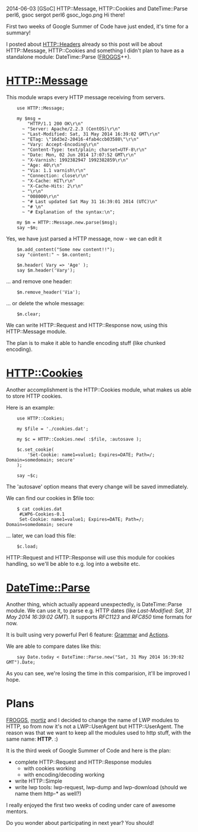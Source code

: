 2014-06-03
[GSoC] HTTP::Message, HTTP::Cookies and DateTime::Parse
perl6, gsoc
sergot
perl6
gsoc_logo.png
Hi there!

First two weeks of Google Summer of Code have just ended, it's time for a summary!

I posted about [HTTP::Headers](http://filip.sergot.pl/en/blog/perl6/gsoc_http::headers/) already so this post will be about HTTP::Message, HTTP::Cookies and something I didn't plan to have as a standalone module: DateTime::Parse ([FROGGS](http://usev5.wordpress.com/)++).

[HTTP::Message](https://github.com/sergot/http-message)
===============

This module wraps every HTTP message receiving from servers. 

        use HTTP::Message;

        my $msg =
            "HTTP/1.1 200 OK\r\n"
          ~ "Server: Apache/2.2.3 (CentOS)\r\n"
          ~ "Last-Modified: Sat, 31 May 2014 16:39:02 GMT\r\n"
          ~ "ETag: \"16d3e2-20416-4fab4ccb03580\"\r\n"
          ~ "Vary: Accept-Encoding\r\n"
          ~ "Content-Type: text/plain; charset=UTF-8\r\n"
          ~ "Date: Mon, 02 Jun 2014 17:07:52 GMT\r\n"
          ~ "X-Varnish: 1992382947 1992382859\r\n"
          ~ "Age: 40\r\n"
          ~ "Via: 1.1 varnish\r\n"
          ~ "Connection: close\r\n"
          ~ "X-Cache: HIT\r\n"
          ~ "X-Cache-Hits: 2\r\n"
          ~ "\r\n"
          ~ "008000\r\n"
          ~ "# Last updated Sat May 31 16:39:01 2014 (UTC)\n"
          ~ "# \n"
          ~ "# Explanation of the syntax:\n";

        my $m = HTTP::Message.new.parse($msg);
        say ~$m;

Yes, we have just parsed a HTTP message, now - we can edit it

        $m.add_content("Some new content!!");
        say "content:" ~ $m.content;

        $m.header( Vary => 'Age' );
        say $m.header('Vary');

... and remove one header:

        $m.remove_header('Via');

... or delete the whole message:

        $m.clear;

We can write HTTP::Request and HTTP::Response now, using this HTTP::Message module.

The plan is to make it able to handle encoding stuff (like chunked encoding).


[HTTP::Cookies](https://github.com/sergot/http-cookies)
===============

Another accomplishment is the HTTP::Cookies module, what makes us able to store HTTP cookies.

Here is an example:

        use HTTP::Cookies;

        my $file = './cookies.dat';

        my $c = HTTP::Cookies.new( :$file, :autosave );

        $c.set_cookie(
            'Set-Cookie: name1=value1; Expires=DATE; Path=/; Domain=somedomain; secure'
        );

        say ~$c;

The 'autosave' option means that every change will be saved immediately.

We can find our cookies in $file too:

        $ cat cookies.dat 
         #LWP6-Cookies-0.1
         Set-Cookie: name1=value1; Expires=DATE; Path=/; Domain=somedomain; secure

... later, we can load this file:

        $c.load;

HTTP::Request and HTTP::Response will use this module for cookies handling, so we'll be able to e.g. log into a website etc.

[DateTime::Parse](https://github.com/sergot/datetime-parse)
===============

Another thing, which actually appeard unexpectedly, is DateTime::Parse module. We can use it, to parse e.g. HTTP dates (like *Last-Modified: Sat, 31 May 2014 16:39:02 GMT*). It supports *RFC1123* and *RFC850* time formats for now.

It is built using very powerful Perl 6 feature: [Grammar](https://github.com/sergot/datetime-parse/blob/master/lib/DateTime/Parse/Grammar.pm6) and [Actions](https://github.com/sergot/datetime-parse/blob/master/lib/DateTime/Parse/Actions.pm6).

We are able to compare dates like this:

        say Date.today < DateTime::Parse.new("Sat, 31 May 2014 16:39:02 GMT").Date;

As you can see, we're losing the time in this comparision, it'll be improved I hope.

Plans
===============

[FROGGS](http://usev5.wordpress.com/), [mortiz](http://perlgeek.de/) and I decided to change the name of LWP modules to HTTP, so from now it's not a LWP::UserAgent but HTTP::UserAgent. The reason was that we want to keep all the modules used to http stuff, with the same name: **HTTP**. :) 

It is the third week of Google Summer of Code and here is the plan:

- complete HTTP::Request and HTTP::Response modules
    - with cookies working
    - with encoding/decoding working
- write HTTP::Simple
- write lwp tools: lwp-request, lwp-dump and lwp-download (should we name them http-* as well?)

I really enjoyed the first two weeks of coding under care of awesome mentors.

Do you wonder about participating in next year? You should!



